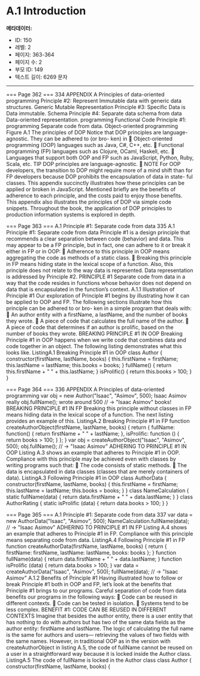 # A.1 Introduction

**메타데이터:**
- ID: 150
- 레벨: 2
- 페이지: 363-364
- 페이지 수: 2
- 부모 ID: 149
- 텍스트 길이: 6269 문자

---

=== Page 362 ===
334 APPENDIX A Principles of data-oriented programming
Principle #2: Represent Immutable
data with generic data
structures.
Generic
Mutable
Representation
Principle #3:
Specific
Data is
Data immutable.
Schema
Principle #4: Separate
data schema from data
Data-oriented
representation.
programming
Functional
Code
Principle #1: programming
Separate code
from data.
Object-oriented
programming
Figure A.1 The principles of DOP
Notice that DOP principles are language-agnostic. They can be adhered to (or bro-
ken) in
 Object-oriented programming (OOP) languages such as Java, C#, C++, etc.
 Functional programming (FP) languages such as Clojure, OCaml, Haskell, etc.
 Languages that support both OOP and FP such as JavaScript, Python, Ruby,
Scala, etc.
TIP DOP principles are language-agnostic.
 NOTE For OOP developers, the transition to DOP might require more of a mind
shift than for FP developers because DOP prohibits the encapsulation of data in state-
ful classes.
This appendix succinctly illustrates how these principles can be applied or broken in
JavaScript. Mentioned briefly are the benefits of adherence to each principle, and the
costs paid to enjoy those benefits. This appendix also illustrates the principles of DOP
via simple code snippets. Throughout the book, the application of DOP principles to
production information systems is explored in depth.

=== Page 363 ===
A.1 Principle #1: Separate code from data 335
A.1 Principle #1: Separate code from data
Principle #1 is a design principle that recommends a clear separation between code
(behavior) and data. This may appear to be a FP principle, but in fact, one can adhere
to it or break it either in FP or in OOP:
 Adherence to this principle in OOP means aggregating the code as methods of
a static class.
 Breaking this principle in FP means hiding state in the lexical scope of a function.
Also, this principle does not relate to the way data is represented. Data representation
is addressed by Principle #2.
PRINCIPLE #1 Separate code from data in a way that the code resides in functions
whose behavior does not depend on data that is encapsulated in the function’s
context.
A.1.1 Illustration of Principle #1
Our exploration of Principle #1 begins by illustrating how it can be applied to OOP
and FP. The following sections illustrate how this principle can be adhered to or bro-
ken in a simple program that deals with:
 An author entity with a firstName, a lastName, and the number of books they
wrote.
 A piece of code that calculates the full name of the author.
 A piece of code that determines if an author is prolific, based on the number of
books they wrote.
BREAKING PRINCIPLE #1 IN OOP
Breaking Principle #1 in OOP happens when we write code that combines data and
code together in an object. The following listing demonstrates what this looks like.
ListingA.1 Breaking Principle #1 in OOP
class Author {
constructor(firstName, lastName, books) {
this.firstName = firstName;
this.lastName = lastName;
this.books = books;
}
fullName() {
return this.firstName + " " + this.lastName;
}
isProlific() {
return this.books > 100;
}
}

=== Page 364 ===
336 APPENDIX A Principles of data-oriented programming
var obj = new Author("Isaac", "Asimov", 500);
Isaac Asimov really
obj.fullName();
wrote around 500
// → "Isaac Asimov" books!
BREAKING PRINCIPLE #1 IN FP
Breaking this principle without classes in FP means hiding data in the lexical scope of
a function. The next listing provides an example of this.
ListingA.2 Breaking Principle #1 in FP
function createAuthorObject(firstName, lastName, books) {
return {
fullName: function() {
return firstName + " " + lastName;
},
isProlific: function () {
return books > 100;
}
};
}
var obj = createAuthorObject("Isaac", "Asimov", 500);
obj.fullName();
// → "Isaac Asimov"
ADHERING TO PRINCIPLE #1 IN OOP
Listing A.3 shows an example that adheres to Principle #1 in OOP. Compliance with
this principle may be achieved even with classes by writing programs such that:
 The code consists of static methods.
 The data is encapsulated in data classes (classes that are merely containers of
data).
ListingA.3 Following Principle #1 in OOP
class AuthorData {
constructor(firstName, lastName, books) {
this.firstName = firstName;
this.lastName = lastName;
this.books = books;
}
}
class NameCalculation {
static fullName(data) {
return data.firstName + " " + data.lastName;
}
}
class AuthorRating {
static isProlific (data) {
return data.books > 100;
}
}

=== Page 365 ===
A.1 Principle #1: Separate code from data 337
var data = new AuthorData("Isaac", "Asimov", 500);
NameCalculation.fullName(data);
// → "Isaac Asimov"
ADHERING TO PRINCIPLE #1 IN FP
Listing A.4 shows an example that adheres to Principle #1 in FP. Compliance with this
principle means separating code from data.
ListingA.4 Following Principle #1 in FP
function createAuthorData(firstName, lastName, books) {
return {
firstName: firstName,
lastName: lastName,
books: books
};
}
function fullName(data) {
return data.firstName + " " + data.lastName;
}
function isProlific (data) {
return data.books > 100;
}
var data = createAuthorData("Isaac", "Asimov", 500);
fullName(data);
// → "Isaac Asimov"
A.1.2 Benefits of Principle #1
Having illustrated how to follow or break Principle #1 both in OOP and FP, let’s look
at the benefits that Principle #1 brings to our programs. Careful separation of code
from data benefits our programs in the following ways:
 Code can be reused in different contexts.
 Code can be tested in isolation.
 Systems tend to be less complex.
BENEFIT #1: CODE CAN BE REUSED IN DIFFERENT CONTEXTS
Imagine that besides the author entity, there is a user entity that has nothing to do
with authors but has two of the same data fields as the author entity: firstName and
lastName. The logic of calculating the full name is the same for authors and users—
retrieving the values of two fields with the same names. However, in traditional OOP
as in the version with createAuthorObject in listing A.5, the code of fullName cannot
be reused on a user in a straightforward way because it is locked inside the Author class.
ListingA.5 The code of fullName is locked in the Author class
class Author {
constructor(firstName, lastName, books) {